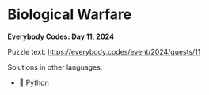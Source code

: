 # Biological Warfare

**Everybody Codes: Day 11, 2024**

Puzzle text: <https://everybody.codes/event/2024/quests/11>

Solutions in other languages:

- [🐍 Python](../../../../python/2024_the_kingdom_of_algorithmia/11_biological_warfare)
